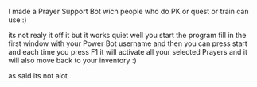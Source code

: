 



I made a Prayer Support Bot wich people who do PK or quest or train can use :)
 
 
its not realy it off it but it works quiet well you start the program fill in the first window with your Power Bot username and then you can press start  and each time you press F1 it will activate all your selected Prayers and it will also move back to your inventory :)
 
 
as said its not alot
